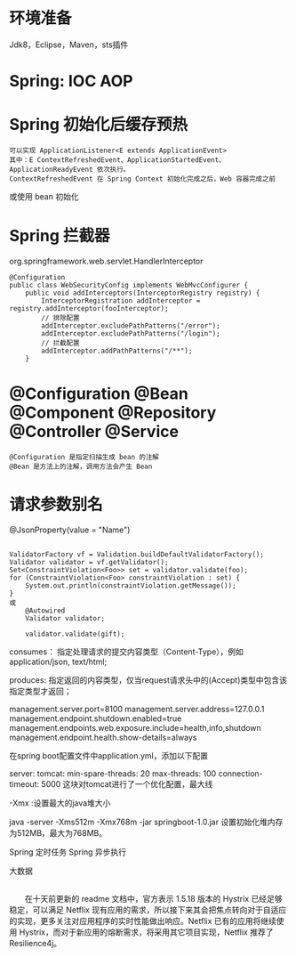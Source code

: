 # 环境准备

Jdk8，Eclipse，Maven，sts插件

# Spring: IOC AOP

# Spring 初始化后缓存预热

	可以实现 ApplicationListener<E extends ApplicationEvent>  
	其中：E ContextRefreshedEvent、ApplicationStartedEvent、ApplicationReadyEvent 依次执行。
	ContextRefreshedEvent 在 Spring Context 初始化完成之后，Web 容器完成之前

或使用 bean 初始化

# Spring 拦截器

org.springframework.web.servlet.HandlerInterceptor

```
@Configuration
public class WebSecurityConfig implements WebMvcConfigurer {
	public void addInterceptors(InterceptorRegistry registry) {
		InterceptorRegistration addInterceptor = registry.addInterceptor(fooInterceptor);
		// 排除配置
		addInterceptor.excludePathPatterns("/error");
		addInterceptor.excludePathPatterns("/login");
		// 拦截配置
		addInterceptor.addPathPatterns("/**");
	}
```

# @Configuration @Bean @Component @Repository @Controller @Service

	@Configuration 是指定扫描生成 bean 的注解
	@Bean 是方法上的注解，调用方法会产生 Bean


# 请求参数别名

   @JsonProperty(value = "Name")  

## 
```
ValidatorFactory vf = Validation.buildDefaultValidatorFactory();
Validator validator = vf.getValidator();
Set<ConstraintViolation<Foo>> set = validator.validate(foo);
for (ConstraintViolation<Foo> constraintViolation : set) {
    System.out.println(constraintViolation.getMessage());
}
或
	@Autowired
	Validator validator;
	
	validator.validate(gift);
```

consumes： 指定处理请求的提交内容类型（Content-Type），例如application/json, text/html;

produces: 指定返回的内容类型，仅当request请求头中的(Accept)类型中包含该指定类型才返回；


management.server.port=8100
management.server.address=127.0.0.1
management.endpoint.shutdown.enabled=true
management.endpoints.web.exposure.include=health,info,shutdown
management.endpoint.health.show-details=always

在spring boot配置文件中application.yml，添加以下配置

server:
  tomcat:
    min-spare-threads: 20
    max-threads: 100
  connection-timeout: 5000
 这块对tomcat进行了一个优化配置，最大线
 
-Xmx :设置最大的java堆大小

java -server -Xms512m -Xmx768m  -jar springboot-1.0.jar
设置初始化堆内存为512MB，最大为768MB。

Spring 定时任务
Spring 异步执行

大数据


## 

　　在十天前更新的 readme 文档中，官方表示 1.5.18 版本的 Hystrix 已经足够稳定，可以满足 Netflix 现有应用的需求，所以接下来其会把焦点转向对于自适应的实现，更多关注对应用程序的实时性能做出响应。Netflix 已有的应用将继续使用 Hystrix，而对于新应用的熔断需求，将采用其它项目实现，Netflix 推荐了 Resilience4j。
